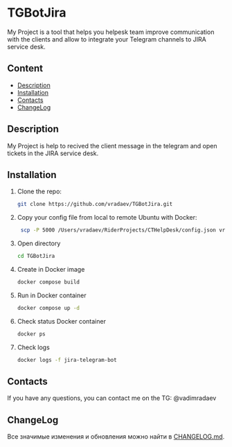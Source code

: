 # TGBotJira

My Project is a tool that helps you helpesk team improve communication with the clients and allow to integrate your Telegram channels to JIRA service desk.

## Content

- [Description](#description)
- [Installation](#installation)
- [Contacts](#contacts)
- [ChangeLog](#changelog)

## Description

My Project is help to recived the client message in the telegram and open tickets in the JIRA service desk.

## Installation

1. Clone the repo:
    ```bash
    git clone https://github.com/vradaev/TGBotJira.git
    ```
2. Copy your config file from local to remote Ubuntu with Docker:
    ```bash
     scp -P 5000 /Users/vradaev/RiderProjects/CTHelpDesk/config.json vradaev@111.1.11.11:~/TGBotJira/
    ```
3. Open directory
    ```bash
    cd TGBotJira
    ```
4. Create in Docker image
    ```bash
    docker compose build
    ```
5. Run in Docker container
    ```bash
    docker compose up -d
    ```
6. Check status Docker container
    ```bash
    docker ps
    ```
7. Check logs 
    ```bash
    docker logs -f jira-telegram-bot
    ```

## Contacts

If you have any questions, you can contact me on the TG: @vadimradaev


## ChangeLog

Все значимые изменения и обновления можно найти в [CHANGELOG.md](CHANGELOG.md).
